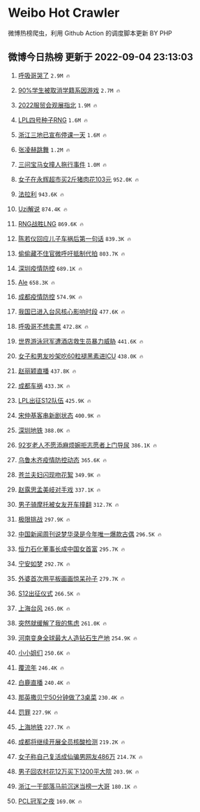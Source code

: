 # Weibo Hot Crawler 



微博热榜爬虫，利用 Github Action 的调度脚本更新 BY PHP 


## 微博今日热榜 更新于 2022-09-04 23:13:03 
1. [呼吸哥哭了](https://s.weibo.com/weibo?q=%23%E5%91%BC%E5%90%B8%E5%93%A5%E5%93%AD%E4%BA%86%23&Refer=top) `2.9M 🔥` 

1. [90%学生被取消学籍系因游戏](https://s.weibo.com/weibo?q=%2390%25%E5%AD%A6%E7%94%9F%E8%A2%AB%E5%8F%96%E6%B6%88%E5%AD%A6%E7%B1%8D%E7%B3%BB%E5%9B%A0%E6%B8%B8%E6%88%8F%23&Refer=top) `2.7M 🔥` 

1. [2022服贸会观展指北](https://s.weibo.com/weibo?q=%232022%E6%9C%8D%E8%B4%B8%E4%BC%9A%E8%A7%82%E5%B1%95%E6%8C%87%E5%8C%97%23&Refer=top) `1.9M 🔥` 

1. [LPL四号种子RNG](https://s.weibo.com/weibo?q=%23LPL%E5%9B%9B%E5%8F%B7%E7%A7%8D%E5%AD%90RNG%23&Refer=top) `1.6M 🔥` 

1. [浙江三地已宣布停课一天](https://s.weibo.com/weibo?q=%23%E6%B5%99%E6%B1%9F%E4%B8%89%E5%9C%B0%E5%B7%B2%E5%AE%A3%E5%B8%83%E5%81%9C%E8%AF%BE%E4%B8%80%E5%A4%A9%23&Refer=top) `1.6M 🔥` 

1. [张凌赫跳舞](https://s.weibo.com/weibo?q=%23%E5%BC%A0%E5%87%8C%E8%B5%AB%E8%B7%B3%E8%88%9E%23&Refer=top) `1.2M 🔥` 

1. [三问宝马女撞人拖行事件](https://s.weibo.com/weibo?q=%23%E4%B8%89%E9%97%AE%E5%AE%9D%E9%A9%AC%E5%A5%B3%E6%92%9E%E4%BA%BA%E6%8B%96%E8%A1%8C%E4%BA%8B%E4%BB%B6%23&Refer=top) `1.0M 🔥` 

1. [女子在永辉超市买2斤猪肉花103元](https://s.weibo.com/weibo?q=%23%E5%A5%B3%E5%AD%90%E5%9C%A8%E6%B0%B8%E8%BE%89%E8%B6%85%E5%B8%82%E4%B9%B02%E6%96%A4%E7%8C%AA%E8%82%89%E8%8A%B1103%E5%85%83%23&Refer=top) `952.0K 🔥` 

1. [法拉利](https://s.weibo.com/weibo?q=%E6%B3%95%E6%8B%89%E5%88%A9&Refer=top) `943.6K 🔥` 

1. [Uzi解说](https://s.weibo.com/weibo?q=%23Uzi%E8%A7%A3%E8%AF%B4%23&Refer=top) `874.4K 🔥` 

1. [RNG战胜LNG](https://s.weibo.com/weibo?q=RNG%E6%88%98%E8%83%9CLNG&Refer=top) `869.6K 🔥` 

1. [陈若仪回应儿子车祸后第一句话](https://s.weibo.com/weibo?q=%23%E9%99%88%E8%8B%A5%E4%BB%AA%E5%9B%9E%E5%BA%94%E5%84%BF%E5%AD%90%E8%BD%A6%E7%A5%B8%E5%90%8E%E7%AC%AC%E4%B8%80%E5%8F%A5%E8%AF%9D%23&Refer=top) `839.3K 🔥` 

1. [偷偷藏不住官微呼吁抵制代拍](https://s.weibo.com/weibo?q=%23%E5%81%B7%E5%81%B7%E8%97%8F%E4%B8%8D%E4%BD%8F%E5%AE%98%E5%BE%AE%E5%91%BC%E5%90%81%E6%8A%B5%E5%88%B6%E4%BB%A3%E6%8B%8D%23&Refer=top) `803.7K 🔥` 

1. [深圳疫情防控](https://s.weibo.com/weibo?q=%E6%B7%B1%E5%9C%B3%E7%96%AB%E6%83%85%E9%98%B2%E6%8E%A7&Refer=top) `689.1K 🔥` 

1. [Ale](https://s.weibo.com/weibo?q=Ale&Refer=top) `658.3K 🔥` 

1. [成都疫情防控](https://s.weibo.com/weibo?q=%23%E6%88%90%E9%83%BD%E7%96%AB%E6%83%85%E9%98%B2%E6%8E%A7%23&Refer=top) `574.9K 🔥` 

1. [我国已进入台风核心影响时段](https://s.weibo.com/weibo?q=%23%E6%88%91%E5%9B%BD%E5%B7%B2%E8%BF%9B%E5%85%A5%E5%8F%B0%E9%A3%8E%E6%A0%B8%E5%BF%83%E5%BD%B1%E5%93%8D%E6%97%B6%E6%AE%B5%23&Refer=top) `477.6K 🔥` 

1. [呼吸哥不想卖票](https://s.weibo.com/weibo?q=%23%E5%91%BC%E5%90%B8%E5%93%A5%E4%B8%8D%E6%83%B3%E5%8D%96%E7%A5%A8%23&Refer=top) `472.8K 🔥` 

1. [世界游泳冠军遭酒店救生员暴力威胁](https://s.weibo.com/weibo?q=%23%E4%B8%96%E7%95%8C%E6%B8%B8%E6%B3%B3%E5%86%A0%E5%86%9B%E9%81%AD%E9%85%92%E5%BA%97%E6%95%91%E7%94%9F%E5%91%98%E6%9A%B4%E5%8A%9B%E5%A8%81%E8%83%81%23&Refer=top) `441.6K 🔥` 

1. [女子和男友吵架吃60粒褪黑素进ICU](https://s.weibo.com/weibo?q=%23%E5%A5%B3%E5%AD%90%E5%92%8C%E7%94%B7%E5%8F%8B%E5%90%B5%E6%9E%B6%E5%90%8360%E7%B2%92%E8%A4%AA%E9%BB%91%E7%B4%A0%E8%BF%9BICU%23&Refer=top) `438.0K 🔥` 

1. [赵丽颖直播](https://s.weibo.com/weibo?q=%E8%B5%B5%E4%B8%BD%E9%A2%96%E7%9B%B4%E6%92%AD&Refer=top) `437.8K 🔥` 

1. [成都车祸](https://s.weibo.com/weibo?q=%23%E6%88%90%E9%83%BD%E8%BD%A6%E7%A5%B8%23&Refer=top) `433.3K 🔥` 

1. [LPL出征S12队伍](https://s.weibo.com/weibo?q=%23LPL%E5%87%BA%E5%BE%81S12%E9%98%9F%E4%BC%8D%23&Refer=top) `425.9K 🔥` 

1. [宋仲基客串新剧状态](https://s.weibo.com/weibo?q=%23%E5%AE%8B%E4%BB%B2%E5%9F%BA%E5%AE%A2%E4%B8%B2%E6%96%B0%E5%89%A7%E7%8A%B6%E6%80%81%23&Refer=top) `400.9K 🔥` 

1. [深圳地铁](https://s.weibo.com/weibo?q=%23%E6%B7%B1%E5%9C%B3%E5%9C%B0%E9%93%81%23&Refer=top) `388.0K 🔥` 

1. [92岁老人不愿添麻烦婉拒志愿者上门导尿](https://s.weibo.com/weibo?q=%2392%E5%B2%81%E8%80%81%E4%BA%BA%E4%B8%8D%E6%84%BF%E6%B7%BB%E9%BA%BB%E7%83%A6%E5%A9%89%E6%8B%92%E5%BF%97%E6%84%BF%E8%80%85%E4%B8%8A%E9%97%A8%E5%AF%BC%E5%B0%BF%23&Refer=top) `386.1K 🔥` 

1. [乌鲁木齐疫情防控动态](https://s.weibo.com/weibo?q=%E4%B9%8C%E9%B2%81%E6%9C%A8%E9%BD%90%E7%96%AB%E6%83%85%E9%98%B2%E6%8E%A7%E5%8A%A8%E6%80%81&Refer=top) `365.6K 🔥` 

1. [苍兰夫妇闪现吻花絮](https://s.weibo.com/weibo?q=%23%E8%8B%8D%E5%85%B0%E5%A4%AB%E5%A6%87%E9%97%AA%E7%8E%B0%E5%90%BB%E8%8A%B1%E7%B5%AE%23&Refer=top) `349.9K 🔥` 

1. [赵露思孟美岐对手戏](https://s.weibo.com/weibo?q=%23%E8%B5%B5%E9%9C%B2%E6%80%9D%E5%AD%9F%E7%BE%8E%E5%B2%90%E5%AF%B9%E6%89%8B%E6%88%8F%23&Refer=top) `337.1K 🔥` 

1. [男子骑摩托被女友开车撞翻](https://s.weibo.com/weibo?q=%23%E7%94%B7%E5%AD%90%E9%AA%91%E6%91%A9%E6%89%98%E8%A2%AB%E5%A5%B3%E5%8F%8B%E5%BC%80%E8%BD%A6%E6%92%9E%E7%BF%BB%23&Refer=top) `312.7K 🔥` 

1. [极限挑战](https://s.weibo.com/weibo?q=%E6%9E%81%E9%99%90%E6%8C%91%E6%88%98&Refer=top) `297.9K 🔥` 

1. [中国新闻周刊说梦华录是今年唯一爆款古偶](https://s.weibo.com/weibo?q=%23%E4%B8%AD%E5%9B%BD%E6%96%B0%E9%97%BB%E5%91%A8%E5%88%8A%E8%AF%B4%E6%A2%A6%E5%8D%8E%E5%BD%95%E6%98%AF%E4%BB%8A%E5%B9%B4%E5%94%AF%E4%B8%80%E7%88%86%E6%AC%BE%E5%8F%A4%E5%81%B6%23&Refer=top) `296.5K 🔥` 

1. [恒力石化董事长成中国女首富](https://s.weibo.com/weibo?q=%23%E6%81%92%E5%8A%9B%E7%9F%B3%E5%8C%96%E8%91%A3%E4%BA%8B%E9%95%BF%E6%88%90%E4%B8%AD%E5%9B%BD%E5%A5%B3%E9%A6%96%E5%AF%8C%23&Refer=top) `295.7K 🔥` 

1. [宁安如梦](https://s.weibo.com/weibo?q=%23%E5%AE%81%E5%AE%89%E5%A6%82%E6%A2%A6%23&Refer=top) `292.7K 🔥` 

1. [外婆首次用平板画画惊呆孙子](https://s.weibo.com/weibo?q=%23%E5%A4%96%E5%A9%86%E9%A6%96%E6%AC%A1%E7%94%A8%E5%B9%B3%E6%9D%BF%E7%94%BB%E7%94%BB%E6%83%8A%E5%91%86%E5%AD%99%E5%AD%90%23&Refer=top) `279.7K 🔥` 

1. [S12出征仪式](https://s.weibo.com/weibo?q=%23S12%E5%87%BA%E5%BE%81%E4%BB%AA%E5%BC%8F%23&Refer=top) `266.5K 🔥` 

1. [上海台风](https://s.weibo.com/weibo?q=%23%E4%B8%8A%E6%B5%B7%E5%8F%B0%E9%A3%8E%23&Refer=top) `265.0K 🔥` 

1. [突然就缓解了我的焦虑](https://s.weibo.com/weibo?q=%23%E7%AA%81%E7%84%B6%E5%B0%B1%E7%BC%93%E8%A7%A3%E4%BA%86%E6%88%91%E7%9A%84%E7%84%A6%E8%99%91%23&Refer=top) `261.0K 🔥` 

1. [河南变身全球最大人造钻石生产地](https://s.weibo.com/weibo?q=%23%E6%B2%B3%E5%8D%97%E5%8F%98%E8%BA%AB%E5%85%A8%E7%90%83%E6%9C%80%E5%A4%A7%E4%BA%BA%E9%80%A0%E9%92%BB%E7%9F%B3%E7%94%9F%E4%BA%A7%E5%9C%B0%23&Refer=top) `254.9K 🔥` 

1. [小小姐们](https://s.weibo.com/weibo?q=%E5%B0%8F%E5%B0%8F%E5%A7%90%E4%BB%AC&Refer=top) `250.6K 🔥` 

1. [覆流年](https://s.weibo.com/weibo?q=%23%E8%A6%86%E6%B5%81%E5%B9%B4%23&Refer=top) `246.4K 🔥` 

1. [白鹿直播](https://s.weibo.com/weibo?q=%23%E7%99%BD%E9%B9%BF%E7%9B%B4%E6%92%AD%23&Refer=top) `240.4K 🔥` 

1. [那英撒贝宁50分钟做了3桌菜](https://s.weibo.com/weibo?q=%23%E9%82%A3%E8%8B%B1%E6%92%92%E8%B4%9D%E5%AE%8150%E5%88%86%E9%92%9F%E5%81%9A%E4%BA%863%E6%A1%8C%E8%8F%9C%23&Refer=top) `230.4K 🔥` 

1. [罚罪](https://s.weibo.com/weibo?q=%23%E7%BD%9A%E7%BD%AA%23&Refer=top) `227.9K 🔥` 

1. [上海地铁](https://s.weibo.com/weibo?q=%E4%B8%8A%E6%B5%B7%E5%9C%B0%E9%93%81&Refer=top) `227.7K 🔥` 

1. [成都将继续开展全员核酸检测](https://s.weibo.com/weibo?q=%23%E6%88%90%E9%83%BD%E5%B0%86%E7%BB%A7%E7%BB%AD%E5%BC%80%E5%B1%95%E5%85%A8%E5%91%98%E6%A0%B8%E9%85%B8%E6%A3%80%E6%B5%8B%23&Refer=top) `219.2K 🔥` 

1. [女子称自己复活成仙骗男网友486万](https://s.weibo.com/weibo?q=%23%E5%A5%B3%E5%AD%90%E7%A7%B0%E8%87%AA%E5%B7%B1%E5%A4%8D%E6%B4%BB%E6%88%90%E4%BB%99%E9%AA%97%E7%94%B7%E7%BD%91%E5%8F%8B486%E4%B8%87%23&Refer=top) `214.7K 🔥` 

1. [男子回农村花12万买下1200平大院](https://s.weibo.com/weibo?q=%23%E7%94%B7%E5%AD%90%E5%9B%9E%E5%86%9C%E6%9D%91%E8%8A%B112%E4%B8%87%E4%B9%B0%E4%B8%8B1200%E5%B9%B3%E5%A4%A7%E9%99%A2%23&Refer=top) `203.9K 🔥` 

1. [浙江一干部落马前沉迷当榜一大哥](https://s.weibo.com/weibo?q=%23%E6%B5%99%E6%B1%9F%E4%B8%80%E5%B9%B2%E9%83%A8%E8%90%BD%E9%A9%AC%E5%89%8D%E6%B2%89%E8%BF%B7%E5%BD%93%E6%A6%9C%E4%B8%80%E5%A4%A7%E5%93%A5%23&Refer=top) `180.1K 🔥` 

1. [PCL冠军之夜](https://s.weibo.com/weibo?q=%23PCL%E5%86%A0%E5%86%9B%E4%B9%8B%E5%A4%9C%23&Refer=top) `169.0K 🔥` 

